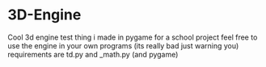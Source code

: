 # 3D-Engine
Cool 3d engine test thing i made in pygame for a school project
feel free to use the engine in your own programs (its really bad just warning you)
requirements are td.py and _math.py (and pygame)
